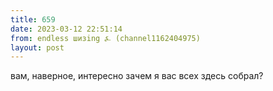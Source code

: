 ```yaml
---
title: 659
date: 2023-03-12 22:51:14
from: endless шизing ⍼ (channel1162404975)
layout: post
---
```


вам, наверное, интересно зачем я вас всех здесь собрал?

